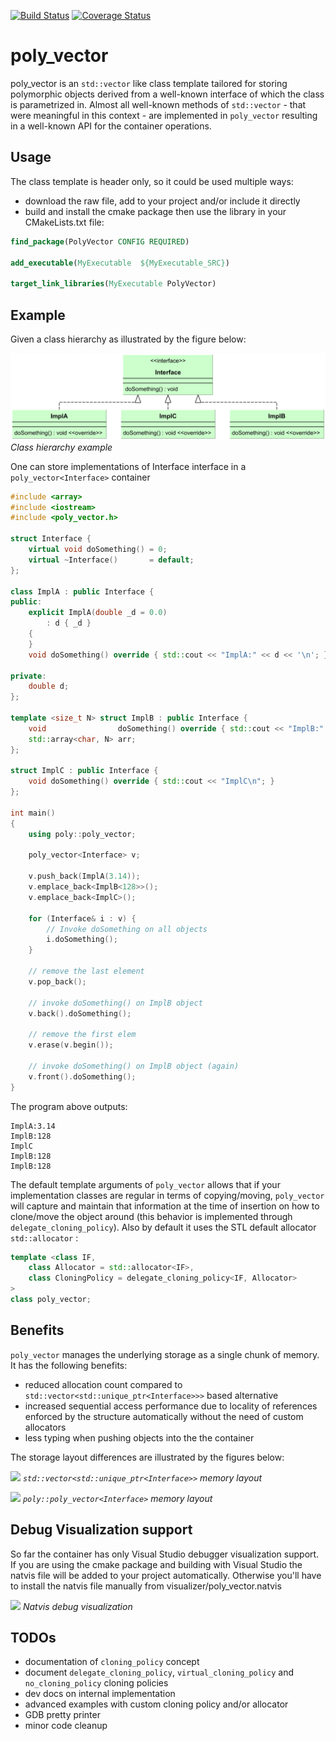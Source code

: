 [![Build Status](https://travis-ci.org/fecjanky/poly_vector.svg?branch=master)](https://travis-ci.org/fecjanky/poly_vector)  [![Coverage Status](https://coveralls.io/repos/github/fecjanky/poly_vector/badge.svg?branch=master)](https://coveralls.io/github/fecjanky/poly_vector?branch=master)
# poly_vector

poly_vector is an ```std::vector``` like class template tailored for storing polymorphic objects derived 
from a well-known interface of which the class is parametrized in.
Almost all well-known methods of ```std::vector``` - that were meaningful in this context - are implemented in ```poly_vector``` resulting in
a well-known API for the container operations.

## Usage 

The class template is header only, so it could be used multiple ways:
 * download the raw file, add to your project and/or include it directly
 * build and install the cmake package then use the library in your CMakeLists.txt file:
 
```cmake
find_package(PolyVector CONFIG REQUIRED)

add_executable(MyExecutable  ${MyExecutable_SRC})

target_link_libraries(MyExecutable PolyVector)

 ```

## Example

Given a class hierarchy as illustrated by the figure below:

![](doc/images/demo_hierarchy.png)
*Class hierarchy example*


One can store implementations of Interface interface in a ```poly_vector<Interface>``` container

```cpp
#include <array>
#include <iostream>
#include <poly_vector.h>

struct Interface {
    virtual void doSomething() = 0;
    virtual ~Interface()       = default;
};

class ImplA : public Interface {
public:
    explicit ImplA(double _d = 0.0)
        : d { _d }
    {
    }
    void doSomething() override { std::cout << "ImplA:" << d << '\n'; }

private:
    double d;
};

template <size_t N> struct ImplB : public Interface {
    void                doSomething() override { std::cout << "ImplB:" << N << '\n'; }
    std::array<char, N> arr;
};

struct ImplC : public Interface {
    void doSomething() override { std::cout << "ImplC\n"; }
};

int main()
{
    using poly::poly_vector;

    poly_vector<Interface> v;

    v.push_back(ImplA(3.14));
    v.emplace_back<ImplB<128>>();
    v.emplace_back<ImplC>();

    for (Interface& i : v) {
        // Invoke doSomething on all objects
        i.doSomething();
    }

    // remove the last element
    v.pop_back();

    // invoke doSomething() on ImplB object
    v.back().doSomething();

    // remove the first elem
    v.erase(v.begin());

    // invoke doSomething() on ImplB object (again)
    v.front().doSomething();
}
```
The program above outputs:
```
ImplA:3.14
ImplB:128
ImplC
ImplB:128
ImplB:128
```


The default template arguments of ```poly_vector``` allows
that if your implementation classes are regular in terms of copying/moving, ```poly_vector``` will 
capture and maintain that information at the time of insertion on how to clone/move the object around (this behavior is implemented through ```delegate_cloning_policy```).
Also by default it uses the STL default allocator ```std::allocator``` :

```cpp
template <class IF,
    class Allocator = std::allocator<IF>,
    class CloningPolicy = delegate_cloning_policy<IF, Allocator>
>
class poly_vector;
```





## Benefits

```poly_vector``` manages the underlying storage as a single chunk of memory.
It has the following benefits:
* reduced allocation count compared to ```std::vector<std::unique_ptr<Interface>>>``` based alternative
* increased sequential access performance due to locality of references enforced by the structure automatically without the need of custom allocators
* less typing when pushing objects into the the container


The storage layout differences are illustrated by the figures below:


![](doc/images/std_vec.png)
*```std::vector<std::unique_ptr<Interface>>``` memory layout*


![](doc/images/poly_vec_fig.png)
*```poly::poly_vector<Interface>``` memory layout*


## Debug Visualization support

So far the container has only Visual Studio debugger visualization support. 
If you are using the cmake package and building with Visual Studio the natvis file will be added 
to your project automatically. Otherwise you'll have to install the natvis file manually 
from visualizer/poly_vector.natvis

![](doc/images/natvis.PNG)
*Natvis debug visualization*

## TODOs
* documentation of ```cloning_policy``` concept
* document ```delegate_cloning_policy```, ```virtual_cloning_policy``` and ```no_cloning_policy``` cloning policies
* dev docs on internal implementation
* advanced examples with custom cloning policy and/or allocator
* GDB pretty printer
* minor code cleanup

